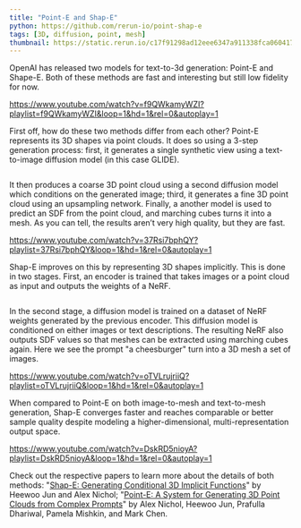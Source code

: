 ```yaml
---
title: "Point-E and Shap-E"
python: https://github.com/rerun-io/point-shap-e
tags: [3D, diffusion, point, mesh]
thumbnail: https://static.rerun.io/c17f91298ad12eee6347a911338fca0604178f58_overview_480w.png
---
```


OpenAI has released two models for text-to-3d generation: Point-E and Shape-E. Both of these methods are fast and interesting but still low fidelity for now.

https://www.youtube.com/watch?v=f9QWkamyWZI?playlist=f9QWkamyWZI&loop=1&hd=1&rel=0&autoplay=1

First off, how do these two methods differ from each other? Point-E represents its 3D shapes via point clouds. It does so using a 3-step generation process: first, it generates a single synthetic view using a text-to-image diffusion model (in this case GLIDE).

<picture>
  <source media="(max-width: 480px)" srcset="https://static.rerun.io/deb21c7f2081826702bb6a23696dc242d5b9a0cc_pointe-overview_480w.png">
  <source media="(max-width: 768px)" srcset="https://static.rerun.io/863b4c6de7e5c0450d0bfc368c58e73c126b96e2_pointe-overview_768w.png">
  <source media="(max-width: 1024px)" srcset="https://static.rerun.io/9bf5c456ea4e43a120abcbd07f75363d7efb3093_pointe-overview_1024w.png">
  <source media="(max-width: 1200px)" srcset="https://static.rerun.io/e9f6f26563bc2a5468e65bc42a9ba2d99e5a04f0_pointe-overview_1200w.png">
  <img src="https://static.rerun.io/a65f587a4a4cbcd0972bda09aa63bba35273abc3_pointe-overview_full.png" alt="">
</picture>

It then produces a coarse 3D point cloud using a second diffusion model which conditions on the generated image; third, it generates a fine 3D point cloud using an upsampling network. Finally, a another model is used to predict an SDF from the point cloud, and marching cubes turns it into a mesh. As you can tell, the results aren’t very high quality, but they are fast.

https://www.youtube.com/watch?v=37Rsi7bphQY?playlist=37Rsi7bphQY&loop=1&hd=1&rel=0&autoplay=1

Shap-E improves on this by representing 3D shapes implicitly. This is done in two stages. First, an encoder is trained that takes images or a point cloud as input and outputs the weights of a NeRF.

<picture>
  <source media="(max-width: 480px)" srcset="https://static.rerun.io/a2d6e282c48727469277be5597a7a50304a8adf5_shape-overview_480w.png">
  <source media="(max-width: 768px)" srcset="https://static.rerun.io/6849fc43a2ee73844a584907be70892b2b1bdc4c_shape-overview_768w.png">
  <source media="(max-width: 1024px)" srcset="https://static.rerun.io/93454a3be08778259ed41de29437c06aaec45c76_shape-overview_1024w.png">
  <source media="(max-width: 1200px)" srcset="https://static.rerun.io/d4d26996d20a2e0c98d595c8bfd1fd4cd3cca193_shape-overview_1200w.png">
  <img src="https://static.rerun.io/44a3498818968c3c8ee27d55c4ba97e5ff907168_shape-overview_full.png" alt="">
</picture>

In the second stage, a diffusion model is trained on a dataset of NeRF weights generated by the previous encoder. This diffusion model is conditioned on either images or text descriptions. The resulting NeRF also outputs SDF values so that meshes can be extracted using marching cubes again. Here we see the prompt "a cheesburger" turn into a 3D mesh a set of images.

https://www.youtube.com/watch?v=oTVLrujriiQ?playlist=oTVLrujriiQ&loop=1&hd=1&rel=0&autoplay=1

When compared to Point-E on both image-to-mesh and text-to-mesh generation, Shap-E converges faster and reaches comparable or better sample quality despite modeling a higher-dimensional, multi-representation output space.

https://www.youtube.com/watch?v=DskRD5nioyA?playlist=DskRD5nioyA&loop=1&hd=1&rel=0&autoplay=1

Check out the respective papers to learn more about the details of both methods: "[Shap-E: Generating Conditional 3D Implicit Functions](https://arxiv.org/abs/2305.02463)" by Heewoo Jun and Alex Nichol; "[Point-E: A System for Generating 3D Point Clouds from Complex Prompts](https://arxiv.org/abs/2212.08751)" by Alex Nichol, Heewoo Jun, Prafulla Dhariwal, Pamela Mishkin, and Mark Chen.
